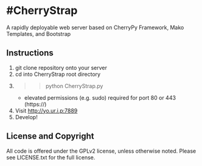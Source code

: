 #CherryStrap
===========

A rapidly deployable web server based on CherryPy Framework, Mako Templates, and Bootstrap

## Instructions
1. git clone repository onto your server
2. cd into CherryStrap root directory
3. >> python CherryStrap.py
	* elevated permissions (e.g. sudo) required for port 80 or 443 (https://)
4. Visit http://yo.ur.i.p:7889
5. Develop!

## License and Copyright

All code is offered under the GPLv2 license, unless otherwise noted. Please see
LICENSE.txt for the full license.